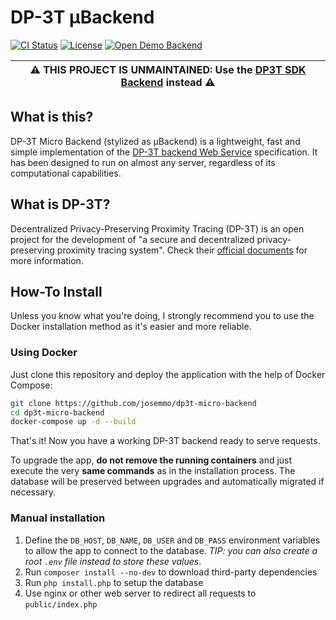 # DP-3T μBackend
[![CI Status](https://travis-ci.com/josemmo/dp3t-micro-backend.svg?branch=master)](https://travis-ci.com/josemmo/dp3t-micro-backend)
[![License](https://img.shields.io/badge/License-MPL%202.0-brightgreen.svg)](LICENSE)
[![Open Demo Backend](https://img.shields.io/badge/open-demo%20server-blue)](https://dp3t.josemmo.io/)

| :warning: THIS PROJECT IS UNMAINTAINED: Use the [DP3T SDK Backend](https://github.com/DP-3T/dp3t-sdk-backend) instead :warning: |
| --- |

## What is this?
DP-3T Micro Backend (stylized as μBackend) is a lightweight, fast and simple implementation of the [DP-3T backend Web Service](https://github.com/DP-3T/dp3t-sdk-backend/blob/develop/documentation/documentation.pdf) specification.
It has been designed to run on almost any server, regardless of its computational capabilities.

## What is DP-3T?
Decentralized Privacy-Preserving Proximity Tracing (DP-3T) is an open project for the development of "a secure and decentralized privacy-preserving proximity tracing system". Check their [official documents](https://github.com/DP-3T/documents) for more information.

## How-To Install
Unless you know what you're doing, I strongly recommend you to use the Docker installation method as it's easier and more reliable.

### Using Docker
Just clone this repository and deploy the application with the help of Docker Compose:

```sh
git clone https://github.com/josemmo/dp3t-micro-backend
cd dp3t-micro-backend
docker-compose up -d --build
```

That's it! Now you have a working DP-3T backend ready to serve requests.

To upgrade the app, **do not remove the running containers** and just execute the very **same commands** as in the installation process. The database will be preserved between upgrades and automatically migrated if necessary.

### Manual installation
1. Define the `DB_HOST`, `DB_NAME`, `DB_USER` and `DB_PASS` environment variables to allow the app to connect to the database. *TIP: you can also create a root `.env` file instead to store these values*.
2. Run `composer install --no-dev` to download third-party dependencies
3. Run `php install.php` to setup the database
4. Use nginx or other web server to redirect all requests to `public/index.php`
